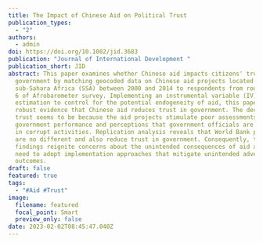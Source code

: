 ```yaml
---
title: The Impact of Chinese Aid on Political Trust
publication_types:
  - "2"
authors:
  - admin
doi: https://doi.org/10.1002/jid.3683
publication: "Journal of International Development "
publication_short: JID
abstract: This paper examines whether Chinese aid impacts citizens' trust in
  government by matching geocoded data on Chinese aid projects located in
  sub-Sahara Africa (SSA) between 2000 and 2014 to respondents from rounds 3 to
  6 of Afrobarometer survey. Implementing an instrumental variable (IV)
  estimation to control for the potential endogeneity of aid, this paper finds
  robust evidence that Chinese aid reduces trust in government. The decline in
  trust seems to be because the aid projects stimulate poor assessments of
  government performance and perceptions that government officials are involved
  in corrupt activities. Replication analysis reveals that World Bank projects
  are no different and also reduce trust in government. Consequently, these
  findings reignite concerns about the unintended consequences of aid and the
  need to adopt implementation approaches that mitigate unintended adverse
  outcomes.
draft: false
featured: true
tags:
  - "#Aid #Trust"
image:
  filename: featured
  focal_point: Smart
  preview_only: false
date: 2023-02-02T08:45:47.040Z
---
```


